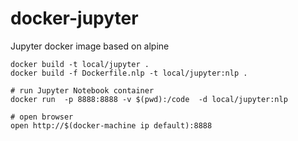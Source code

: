 # docker-jupyter

Jupyter docker image based on alpine 

```
docker build -t local/jupyter .
docker build -f Dockerfile.nlp -t local/jupyter:nlp .

# run Jupyter Notebook container 
docker run  -p 8888:8888 -v $(pwd):/code  -d local/jupyter:nlp

# open browser
open http://$(docker-machine ip default):8888
```
